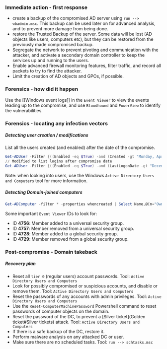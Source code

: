 
### Immediate action - first response
-  create a backup of the compromised AD server using `run --> wbadmin.msc`. This backup can be used later on for advanced analysis, and to prevent more damage from being done.
-  restore the Trusted Backup of the server. Some data will be lost (AD objects like users, computers etc), but they can be restored from the previously made compromised backup.
-  Segregate the network to prevent pivoting and communication with the attacker, and activate a secondary domain controller to keep the services up and running to the users.
-  Enable advanced firewall monitoring features, filter traffic, and record all packets to try to find the attacker.
-  Limit the creation of AD objects and GPOs, if possible.

### Forensics - how did it happen
Use the [[Windows event logs]]  in the `Event Viewer` to view the events leading up to the compromise, and use `Bloodhound` and `PowerView` to identify the vulnerabilities.

### Forensics - locating any infection vectors

##### Detecting user creation / modifications
List all the users created (and enabled) after the date of the compromise.
```powershell
Get-ADUser -Filter {((Enabled -eq $True) -and (Created -gt "Monday, April 10, 2023 00:00:00 AM"))} -Property Created, LastLogonDate | select SamAccountName, Name, Created | Sort-Object Created
// Modified to list logins after compromise date
Get-ADUser -Filter {((Enabled -eq $True) -and (LastLogonDate -gt "December 1, 1999 00:00:00 AM"))} -Property Created, LastLogonDate | select SamAccountName, Name, Created | Sort-Object Created
```
Note: when looking into users, use the Windows `Active Directory Users and Computers` tool for more information.
##### Detecting Domain-joined computers
```powershell
Get-ADComputer -filter * -properties whencreated | Select Name,@{n="Owner";e={(Get-acl "ad:\$($_.distinguishedname)").owner}},whencreated 
```

Some important `Event Viewer` IDs to look for:
- ID **4756**: Member added to a universal security group.
- ID **4757**: Member removed from a universal security group.
- ID **4728**: Member added to a global security group.
- ID **4729**: Member removed from a global security group.

### Post-compromise - Domain takeback

##### Recovery plan
- Reset all `tier 0` (regular users) account passwords. Tool: `Active Directory Users and Computers`
- Look for possibly compromised or suspicious accounts, and disable or remove them. Tool: `Active Directory Users and Computers`
- Reset the passwords of any accounts with admin privileges. Tool:   `Active Directory Users and Computers`
- Use the `Reset-ComputerMachinePassword` Powershell command to reset passwords of computer objects on the domain.
- Reset the password of the DC, to prevent a [Silver ticket](Golden ticket#Silver tickets) attack.  Tool: `Active Directory Users and Computers`
- If there is a safe backup of the DC, restore it.
- Perform malware analysis on any attacked DC or user.
- Make sure there are no scheduled tasks. Tool: `run --> schtasks.msc`